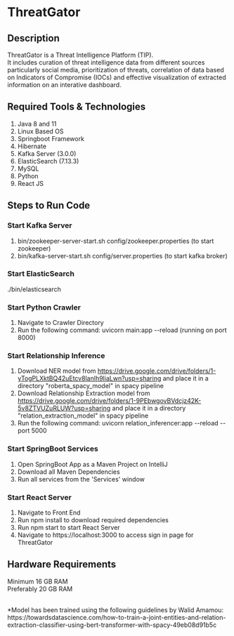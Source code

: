 # ThreatGator
## Description
ThreatGator is a Threat Intelligence Platform (TIP). <br/>
It includes curation of threat intelligence data from different sources particularly social media, prioritization of threats, correlation of data based on Indicators of Compromise (IOCs) and effective visualization of extracted information on an interative dashboard. <br/>
## Required Tools & Technologies
1. Java 8 and 11
2. Linux Based OS
3. Springboot Framework
4. Hibernate
5. Kafka Server (3.0.0)
6. ElasticSearch (7.13.3)
7. MySQL
8. Python
9. React JS

## Steps to Run Code
### Start Kafka Server
1. bin/zookeeper-server-start.sh config/zookeeper.properties (to start zookeeper)
2. bin/kafka-server-start.sh config/server.properties (to start kafka broker)
### Start ElasticSearch
./bin/elasticsearch
### Start Python Crawler
1. Navigate to Crawler Directory
2. Run the following command: uvicorn main:app --reload (running on port 8000)
### Start Relationship Inference
1. Download NER model from https://drive.google.com/drive/folders/1-yTogPLXktBQ42uEtcv8lanIh9liaLwn?usp=sharing and place it in a directory "roberta_spacy_model" in spacy pipeline
2. Download Relationship Extraction model from https://drive.google.com/drive/folders/1-9PEbwgovBVdcjz42K-5v8ZTVUZuRLUW?usp=sharing and place it in a directory "relation_extraction_model" in spacy pipeline
3. Run the following command: uvicorn relation_inferencer:app --reload --port 5000
### Start SpringBoot Services
1. Open SpringBoot App as a Maven Project on IntelliJ
2. Download all Maven Dependencies
3. Run all services from the 'Services' window
### Start React Server
1. Navigate to Front End
2. Run npm install to download required dependencies
3. Run npm start to start React Server
4. Navigate to https://localhost:3000 to access sign in page for ThreatGator

## Hardware Requirements
Minimum 16 GB RAM <br/>
Preferably 20 GB RAM

<br/>
*Model has been trained using the following guidelines by Walid Amamou: https://towardsdatascience.com/how-to-train-a-joint-entities-and-relation-extraction-classifier-using-bert-transformer-with-spacy-49eb08d91b5c
